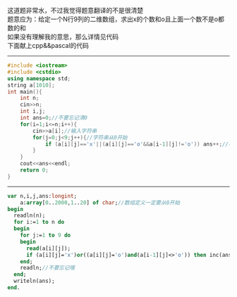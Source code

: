 这道题非常水，不过我觉得题意翻译的不是很清楚  
题意应为：给定一个N行9列的二维数组，求出x的个数和o且上面一个数不是o都数的和  
如果没有理解我的意思，那么详情见代码  
下面献上cpp&&pascal的代码  

----------------------------
```cpp
#include <iostream>
#include <cstdio>
using namespace std;
string a[1010];
int main(){
    int n;
    cin>>n;
    int i,j;
    int ans=0;//不要忘记清0
    for(i=1;i<=n;i++){
        cin>>a[i];//输入字符串
        for(j=0;j<9;j++){//字符串从0开始
            if (a[i][j]=='x'||(a[i][j]=='o'&&a[i-1][j]!='o')) ans++;//根据题意可得
        }
    }
    cout<<ans<<endl;
    return 0;
}
```
-----------
```pas
var n,i,j,ans:longint;
    a:array[0..2000,1..20] of char;//数组定义一定要从0开始
begin
  readln(n);
  for i:=1 to n do
  begin
    for j:=1 to 9 do
    begin
      read(a[i][j]);
      if (a[i][j]='x')or((a[i][j]='o')and(a[i-1][j]<>'o')) then inc(ans);//边读入边判断
    end;
    readln;//不要忘记哦
  end;
  writeln(ans);
end.
```